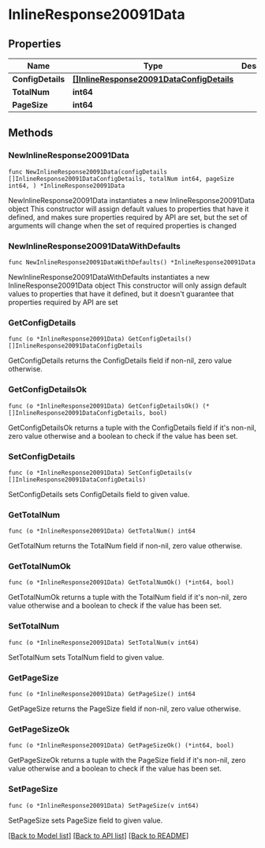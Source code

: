 # InlineResponse20091Data

## Properties

Name | Type | Description | Notes
------------ | ------------- | ------------- | -------------
**ConfigDetails** | [**[]InlineResponse20091DataConfigDetails**](InlineResponse20091DataConfigDetails.md) |  | 
**TotalNum** | **int64** |  | 
**PageSize** | **int64** |  | 

## Methods

### NewInlineResponse20091Data

`func NewInlineResponse20091Data(configDetails []InlineResponse20091DataConfigDetails, totalNum int64, pageSize int64, ) *InlineResponse20091Data`

NewInlineResponse20091Data instantiates a new InlineResponse20091Data object
This constructor will assign default values to properties that have it defined,
and makes sure properties required by API are set, but the set of arguments
will change when the set of required properties is changed

### NewInlineResponse20091DataWithDefaults

`func NewInlineResponse20091DataWithDefaults() *InlineResponse20091Data`

NewInlineResponse20091DataWithDefaults instantiates a new InlineResponse20091Data object
This constructor will only assign default values to properties that have it defined,
but it doesn't guarantee that properties required by API are set

### GetConfigDetails

`func (o *InlineResponse20091Data) GetConfigDetails() []InlineResponse20091DataConfigDetails`

GetConfigDetails returns the ConfigDetails field if non-nil, zero value otherwise.

### GetConfigDetailsOk

`func (o *InlineResponse20091Data) GetConfigDetailsOk() (*[]InlineResponse20091DataConfigDetails, bool)`

GetConfigDetailsOk returns a tuple with the ConfigDetails field if it's non-nil, zero value otherwise
and a boolean to check if the value has been set.

### SetConfigDetails

`func (o *InlineResponse20091Data) SetConfigDetails(v []InlineResponse20091DataConfigDetails)`

SetConfigDetails sets ConfigDetails field to given value.


### GetTotalNum

`func (o *InlineResponse20091Data) GetTotalNum() int64`

GetTotalNum returns the TotalNum field if non-nil, zero value otherwise.

### GetTotalNumOk

`func (o *InlineResponse20091Data) GetTotalNumOk() (*int64, bool)`

GetTotalNumOk returns a tuple with the TotalNum field if it's non-nil, zero value otherwise
and a boolean to check if the value has been set.

### SetTotalNum

`func (o *InlineResponse20091Data) SetTotalNum(v int64)`

SetTotalNum sets TotalNum field to given value.


### GetPageSize

`func (o *InlineResponse20091Data) GetPageSize() int64`

GetPageSize returns the PageSize field if non-nil, zero value otherwise.

### GetPageSizeOk

`func (o *InlineResponse20091Data) GetPageSizeOk() (*int64, bool)`

GetPageSizeOk returns a tuple with the PageSize field if it's non-nil, zero value otherwise
and a boolean to check if the value has been set.

### SetPageSize

`func (o *InlineResponse20091Data) SetPageSize(v int64)`

SetPageSize sets PageSize field to given value.



[[Back to Model list]](../README.md#documentation-for-models) [[Back to API list]](../README.md#documentation-for-api-endpoints) [[Back to README]](../README.md)


